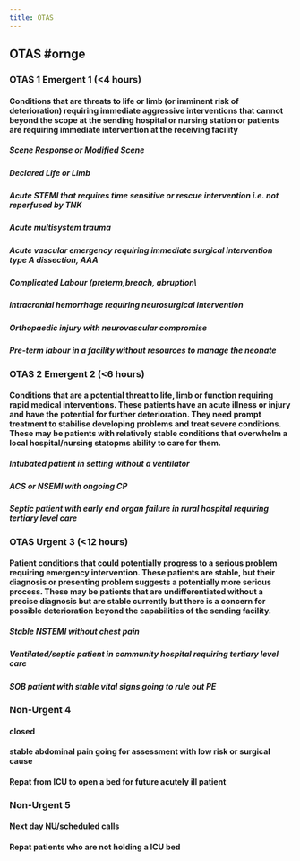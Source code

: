 ```yaml
---
title: OTAS
---
```


## OTAS #ornge
### OTAS 1 **Emergent 1 (<4 hours)**
#### Conditions that are threats to life or limb (or imminent risk of deterioration) requiring immediate aggressive interventions that cannot beyond the scope at the sending hospital or nursing station or patients are requiring immediate intervention at the receiving facility
##### Scene Response or Modified Scene
##### Declared Life or Limb
##### Acute STEMI that requires time sensitive or rescue intervention i.e. not reperfused by TNK
##### Acute multisystem trauma
##### Acute vascular emergency requiring immediate surgical intervention type A dissection, AAA
##### Complicated Labour (preterm,breach, abruption\
##### intracranial hemorrhage requiring neurosurgical intervention
##### Orthopaedic injury with neurovascular compromise
##### Pre-term labour in a facility without resources to manage the neonate
### OTAS 2  **Emergent 2 (<6 hours)**
#### Conditions that are a potential threat to life, limb or function requiring rapid medical interventions. These patients have an acute illness or injury and have the potential for further deterioration. They need prompt treatment to stabilise developing problems and treat severe conditions. These may be patients with relatively stable conditions that overwhelm a local hospital/nursing statopms ability to care for them.
##### Intubated patient in setting without a ventilator
##### ACS or NSEMI with ongoing CP
##### Septic patient with early end organ failure in rural hospital requiring tertiary level care
### OTAS **Urgent 3 (<12 hours)**
#### Patient conditions that could potentially progress to a serious problem requiring emergency intervention. These patients are stable, but their diagnosis or presenting problem suggests a potentially more serious process. These may be patients that are undifferentiated without a precise diagnosis but are stable currently but there is a concern for possible deterioration beyond the capabilities of the sending facility.
##### Stable NSTEMI without chest pain
##### Ventilated/septic patient in community hospital requiring tertiary level care
##### SOB patient with stable vital signs going to rule out PE
### **Non-Urgent 4**
#### closed #
#### stable abdominal pain going for assessment with low risk or surgical cause
#### Repat from ICU to open a bed for future acutely ill patient
### **Non-Urgent 5**
#### Next day NU/scheduled calls
#### Repat patients who are not holding a ICU bed
